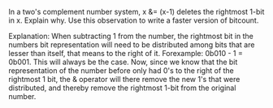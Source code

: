 In a two's complement number system, x &= (x-1) deletes the rightmost 1-bit in x. Explain why. 
Use this observation to write a faster version of bitcount.

Explanation: 
When subtracting 1 from the number, the rightmost bit in the numbers bit representation will need
to be distributed among bits that are lesser than itself, that means to the right of it. Forexample:
0b010 - 1 = 0b001. This will always be the case. Now, since we know that the bit representation of the number
before only had 0's to the right of the rightmost 1 bit, the & operator will there remove the new 1's
that were distributed, and thereby remove the rightmost 1-bit from the original number. 